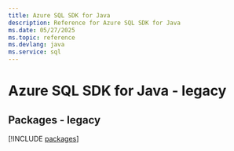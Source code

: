 ```yaml
---
title: Azure SQL SDK for Java
description: Reference for Azure SQL SDK for Java
ms.date: 05/27/2025
ms.topic: reference
ms.devlang: java
ms.service: sql
---
```

# Azure SQL SDK for Java - legacy
## Packages - legacy
[!INCLUDE [packages](sql-index.md)]